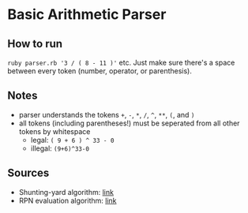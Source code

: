 # Basic Arithmetic Parser
## How to run
`ruby parser.rb '3 / ( 8 - 11 )'` etc. Just make sure there's a space between every token (number, operator, or parenthesis).

## Notes
- parser understands the tokens `+`, `-`, `*`, `/`, `^`, `**`, `(`, and `)`
- all tokens (including parentheses!) must be seperated from all other tokens by whitespace
    - legal: `( 9 + 6 ) ^ 33 - 0`
    - illegal: `(9+6)^33-0`

## Sources
- Shunting-yard algorithm: [link](https://en.wikipedia.org/wiki/Shunting-yard_algorithm)
- RPN evaluation algorithm: [link](https://en.wikipedia.org/wiki/Reverse_Polish_notation)

